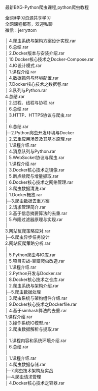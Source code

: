 最新BXG-Python爬虫课程,python爬虫教程

全网it学习资源共享学习<br>全网课程都有，欢迎私聊<br>微信：jerryttom<br>

│ 4.爬虫系统与架构方案设计实现.rar<br> │ 6.总结.rar<br> │ 2.Docker版本与安装介绍.rar<br> │ 10.Docker核心技术之Docker-Compose.rar<br> │ 4.IO设计模式.rar<br> │ 1.课程介绍.rar<br> │ 4.数据抓包与环境配置.rar<br> │ 7.Docker核心技术之数据卷.rar<br> │ 3.队列与Python.rar<br> 4.总结.rar<br> │ 2.进程、线程与协程.rar<br> │ 6.总结.rar<br> │ 3.HTTP、HTTPS协议与爬虫.rar<br> │<br> │ 6.总结.rar<br> ├─2.Python爬虫开发环境与Docker<br> │ 2.去重应用场景及其基本原理.rar<br> │ 1.课程介绍.rar<br> │ 4.消息队列与Python.rar<br> │ 5.WebSocket协议与爬虫.rar<br> │ 1.课程介绍.rar<br> │ 3.Docker核心技术之镜像.rar<br> │ 5.断点续爬与增量抓取.rar<br> │ 6.Docker核心技术之网络管理.rar<br> │ 3.爬虫数据清洗.rar<br> │ 1.Docker概览.rar<br> ├─3.爬虫数据去重方案<br> │ 2.请求管理简介.rar<br> │ 3.基于信息摘要算法的去重.rar<br> │ 5.布隆过滤器原理与实现.rar<br> │<br> 3.网站反爬策略应对.rar<br> ├─6.爬虫异步任务设计<br> 2.网站反爬策略分析.rar<br> │<br> │ 5.Python爬虫与IO库.rar<br> │ 5.项目实战-豆瓣爬虫改造.rar<br> │ 1.课程介绍.rar<br> │ 2.Python开发与Docker.rar<br> │ 8.Docker核心技术之仓库.rar<br> │ 2.爬虫系统与架构介绍.rar<br> ├─5.爬虫数据处理<br> │ 3.爬虫系统与架构组件介绍.rar<br> │ 9.Docker核心技术之Dockerfile.rar<br> │ 4.基于simhash算法的去重.rar<br> 1.课程介绍.rar<br> │ 3.操作系统IO模型.rar<br> │ 2.爬虫数据解析与提取.rar<br> │<br> │ 1.课程内容和系统环境介绍.rar<br> │ 6.总结.rar<br> │<br> │ 1.课程介绍.rar<br> │ 4.爬虫数据存储.rar<br> ├─7.爬虫技术架构及实战<br> ├─4.爬虫请求管理<br> │ 4.Docker核心技术之容器.rar